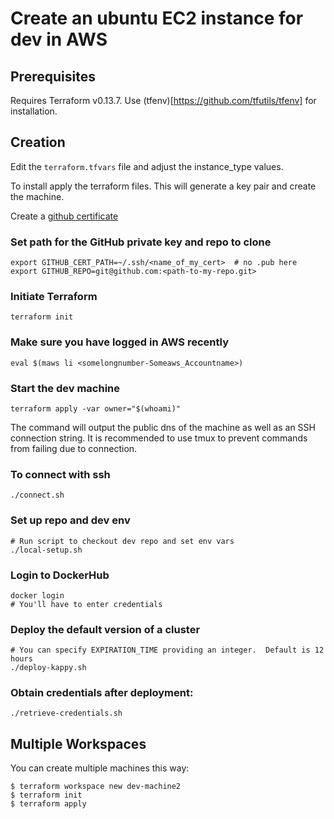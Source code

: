 # Create an ubuntu EC2 instance for dev in AWS 

## Prerequisites 
Requires Terraform v0.13.7. Use (tfenv)[https://github.com/tfutils/tfenv] for installation.

## Creation
Edit the `terraform.tfvars` file and adjust the instance_type values.

To install apply the terraform files. This will generate a key pair and create the machine.

Create a [github certificate](https://docs.github.com/en/enterprise-server@3.2/authentication/connecting-to-github-with-ssh/generating-a-new-ssh-key-and-adding-it-to-the-ssh-agent)

### Set path for the GitHub private key and repo to clone

``` shell
export GITHUB_CERT_PATH=~/.ssh/<name_of_my_cert>  # no .pub here
export GITHUB_REPO=git@github.com:<path-to-my-repo.git>
```

### Initiate Terraform
``` shell
terraform init
```

### Make sure you have logged in AWS recently
``` shell
eval $(maws li <somelongnumber-Someaws_Accountname>)
```

### Start the dev machine
``` shell
terraform apply -var owner="$(whoami)"
```

The command will output the public dns of the machine as well as an SSH connection string. It is recommended to use tmux to prevent commands from failing due to connection.

### To connect with ssh

``` shell
./connect.sh
```

### Set up repo and dev env

``` shell
# Run script to checkout dev repo and set env vars
./local-setup.sh
```

### Login to DockerHub
``` shell
docker login
# You'll have to enter credentials
```

### Deploy the default version of a cluster
``` shell
# You can specify EXPIRATION_TIME providing an integer.  Default is 12 hours
./deploy-kappy.sh
```

### Obtain credentials after deployment:
``` shell
./retrieve-credentials.sh
```


## Multiple Workspaces
You can create multiple machines this way:

```
$ terraform workspace new dev-machine2
$ terraform init
$ terraform apply
```
